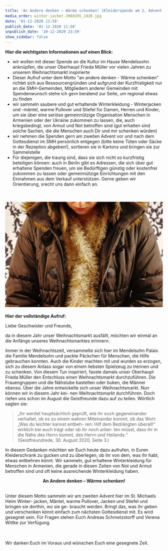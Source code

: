 ```yaml
---
title: 'An Andere denken – Wärme schenken! (Kleiderspende am 2. Advent)'
media_order: winter-jacket-2060205_1920.jpg
date: '01-12-2020 11:58'
publish_date: '01-12-2020 11:58'
unpublish_date: '20-12-2020 23:59'
show_sidebar: false
---
```


**Hier die wichtigsten Informationen auf einen Blick:**
 
* wir wollen mit dieser Spende an die Kultur im Hause Mendelssohn anknüpfen, die unser Oberhaupt Frieda Müller vor vielen Jahren zu unserem Weihnachtsmarkt inspirierte
* Dieser Aufruf unter dem Motto "an andere denken - Wärme schenken" richtet sich aus Ressourcengründen und aufgrund der Kurzfristigkeit nur an die SMH-Gemeinden, Mitgliedern anderer Gemeinden mit Spendenwunsch stehe ich gern beratend zur Seite, um regional etwas zu finden
* wir sammeln saubere und gut erhaltende Winterkleidung - Winterjacken und -mäntel, warme Pullover und Stiefel für Damen, Herren und Kinder, um sie über eine seriöse gemeinnützige Organisation Menschen in Armenien oder der Ukraine zukommen zu lassen, die, auch kriegsbedingt, von Armut und Not betroffen sind (gut erhalten sind solche Sachen, die die Menschen auch Dir und mir schenken würden)
* wir nehmen die Spenden gern am zweiten Advent vor und nach dem Gottesdienst im SMH persönlich entgegen (bitte keine Tüten oder Säcke in der Rezeption abgeben!), sortieren sie in Kartons und bringen sie zur Sammelstelle
* Für diejenigen, die traurig sind, dass sie sich nicht so kurzfristig beteiligen können: auch in Berlin gibt es Adressen, die sich über gut erhaltene Spenden freuen, um sie Bedürftigen günstig oder kostenfrei zukommen zu lassen oder gemeinnützige Einrichtungen mit den Einnahmen aus dem Verkauf unterstützen. Gerne geben wir Orientierung, srecht uns dann einfach an.


<br><br>
![](winter-jacket-2060205_1920.jpg)<br><br>
**Hier der vollständige Aufruf:**

Liebe Geschwister und Freunde,

da in diesem Jahr unser Weihnachtsmarkt ausfällt, möchten wir einmal an die Anfänge unseres Weihnachtsmarktes erinnern.

Immer in der Weihnachtszeit, versammelte sich hier im Mendelsohn Palais die Familie Mendelsohn und packte Päckchen für Menschen, die Hilfe gebrauchen konnten. Auch die Kinder machten mit und wurden so erzogen, sich zu diesem Anlass sogar von einem liebsten Spielzeug zu trennen und zu schenken. Von diesem Tun inspiriert, fasste damals unser Oberhaupt Frieda Müller den Entschluss einen Weihnachtsmarkt durchzuführen. Die Frauengruppen und die Nähstube bastelten oder buken, die Männer ebenso. Über die Jahre entwickelte sich unser Weihnachtsmarkt. Nun können wir in diesem Jahr kei- nen Weihnachtsmarkt durchführen. Doch riefen uns schon im August die Geistfreunde dazu auf zu teilen. Wörtlich sagten sie:

> „Ihr werdet hauptsächlich geprüft, wie ihr euch gegeneinander verhaltet, ob es zu einem wahren Miteinander kommt, ob das Wort: „Was du leichter kannst entbeh- ren: Hilf dem Bedrängten überall!“ wirklich bei euch trägt oder ob ihr noch arbei- ten müsst, dass ihr in die Nähe des Herrn kommt, des Herrn und Heilands.“ (Geistfreundrede, 30. August 2020, Seite 3.)

In diesem Gedanken möchten wir Euch heute dazu aufrufen, in Euren Kleiderschrank zu gucken und zu überlegen, ob ihr von dem, was ihr habt, etwas entbehren könnt. Wir sammeln, gut erhaltene Winterkleidung für Menschen in Armenien, die gerade in diesen Zeiten von Not und Armut betroffen sind und oft keine ausreichende Winterkleidung haben.

<center><b>An Andere denken – Wärme schenken!</center></b><br>

Unter diesem Motto sammeln wir am zweiten Advent hier im St. Michaels Heim Winter- jacken, Mäntel, warme Pullover, Jacken und Stiefel und bringen sie dorthin, wo sie ge- braucht werden. Bringt das, was ihr geben und verschenken könnt einfach zum nächsten Gottesdienst mit. Es wird gesegnet sein. Für Fragen stehen Euch Andreas Schmetzstorff und Verena Wittke zur Verfügung.

<br><br>Wir danken Euch im Voraus und wünschen Euch eine gesegnete Zeit.